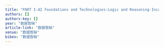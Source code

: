 ```yaml
---
title: "PART I-AI Foundations and Technologies-Logic and Reasoning-Inconsistency-Based Strategy for Clarifying Vague Software Requirements"
authors: []
authors-key: []
year: "数据暂缺"
article-link: "数据暂缺"
venue: "数据暂缺"
bibex: "数据暂缺"
---
```


